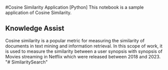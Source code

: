 #Cosine Similarity Application 
[Python] This notebook is a sample application of Cosine Similarity. 

## Knowledge Assist

Cosine similarity is a popular metric for measuring the similarity of documents in text mining and information retrieval. In this scope of work, it is used to measure the similarity between a user synopsis with synopsis of Movies streaming in Netflix which were released between 2018 and 2023.
"# SimilaritySearch" 

